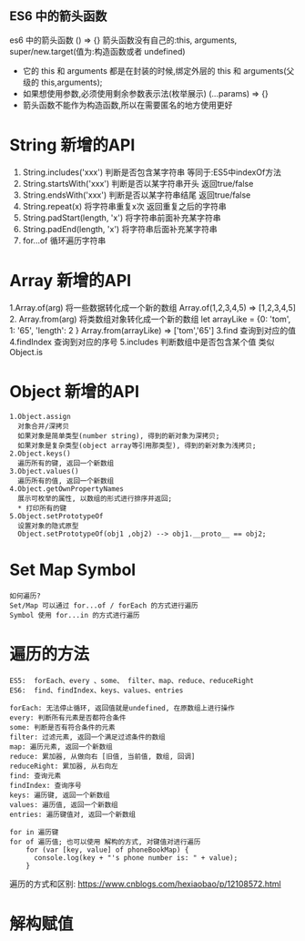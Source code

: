 ## ES6 中的箭头函数

es6 中的箭头函数 () => {}
箭头函数没有自己的:this, arguments, super/new.target(值为:构造函数或者 undefined)

- 它的 this 和 arguments 都是在封装的时候,绑定外层的 this 和 arguments(父级的 this,arguments);
- 如果想使用参数,必须使用剩余参数表示法(枚举展示) (...params) => {}
- 箭头函数不能作为构造函数,所以在需要匿名的地方使用更好

# String 新增的API
  1. String.includes('xxx') 判断是否包含某字符串 等同于:ES5中indexOf方法
  2. String.startsWith('xxx') 判断是否以某字符串开头 返回true/false
  3. String.endsWith('xxx') 判断是否以某字符串结尾 返回true/false
  4. String.repeat(x) 将字符串重复x次 返回重复之后的字符串
  5. String.padStart(length, 'x') 将字符串前面补充某字符串
  6. String.padEnd(length, 'x') 将字符串后面补充某字符串
  7. for...of 循环遍历字符串

# Array 新增的API

  1.Array.of(arg)
    将一些数据转化成一个新的数组
    Array.of(1,2,3,4,5) => [1,2,3,4,5]
  2. Array.from(arg)
    将类数组对象转化成一个新的数组
    let arrayLike = {0: 'tom',  1: '65', 'length': 2 }
    Array.from(arrayLike) => ['tom','65']
  3.find
    查询到对应的值
  4.findIndex
    查询到对应的序号
  5.includes
    判断数组中是否包含某个值
    类似 Object.is

# Object 新增的API

    1.Object.assign
      对象合并/深拷贝
      如果对象是简单类型(number string), 得到的新对象为深拷贝;
      如果对象是复杂类型(object array等引用那类型), 得到的新对象为浅拷贝;
    2.Object.keys()
      遍历所有的键, 返回一个新数组
    3.Object.values()
      遍历所有的值, 返回一个新数组
    4.Object.getOwnPropertyNames
      展示可枚举的属性, 以数组的形式进行排序并返回;
      * 打印所有的键
    5.Object.setPrototypeOf
      设置对象的隐式原型
      Object.setPrototypeOf(obj1 ,obj2) --> obj1.__proto__ == obj2;

# Set Map Symbol

    如何遍历?
    Set/Map 可以通过 for...of / forEach 的方式进行遍历
    Symbol 使用 for...in 的方式进行遍历

# 遍历的方法

    ES5:  forEach、every 、some、 filter、map、reduce、reduceRight
    ES6:  find、findIndex、keys、values、entries

    forEach: 无法停止循环, 返回值就是undefined, 在原数组上进行操作
    every: 判断所有元素是否都符合条件
    some: 判断是否有符合条件的元素
    filter: 过滤元素, 返回一个满足过滤条件的数组
    map: 遍历元素, 返回一个新数组
    reduce: 累加器, 从做向右 [旧值, 当前值, 数组, 回调]
    reduceRight: 累加器, 从右向左
    find: 查询元素
    findIndex: 查询序号
    keys: 遍历键, 返回一个新数组
    values: 遍历值, 返回一个新数组
    entries: 遍历键值对, 返回一个新数组

    for in 遍历键
    for of 遍历值; 也可以使用 解构的方式, 对键值对进行遍历
        for (var [key, value] of phoneBookMap) {
          console.log(key + "'s phone number is: " + value);
        }

遍历的方式和区别: https://www.cnblogs.com/hexiaobao/p/12108572.html

# 解构赋值
